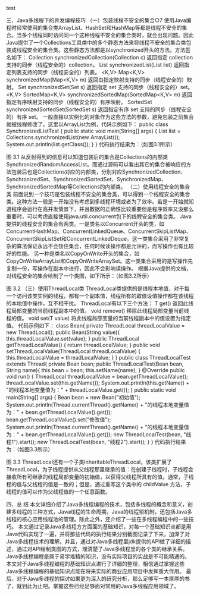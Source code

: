  test

三、Java多线程下的并发编程技巧
（一）包装线程不安全的集合○7
使用Java编程时经常使用的集合类ArrayList、HashSet和HashMap等都是线程不安全的集合。当多个线程同时访问同一个这种线程不安全的集合类时，就会出现问题。因此Java提供了一个Collections工具类中的多个静态方法来将线程不安全的集合类包装成线程安全的集合类。这些静态方法都是以synchronized开头的方法。方法签名如下：
<T> Collection<T> synchronizedCollection(Collection<T> c) 
返回指定 collection 支持的同步（线程安全的）collection。
<T> List<T> synchronizedList(List<T> list) 
返回指定列表支持的同步（线程安全的）列表。
<K,V> Map<K,V> synchronizedMap(Map<K,V> m) 
返回由指定映射支持的同步（线程安全的）映射。
<T> Set<T> synchronizedSet(Set<T> s) 
返回指定 set 支持的同步（线程安全的）set。
<K,V> SortedMap<K,V> synchronizedSortedMap(SortedMap<K,V> m) 
返回指定有序映射支持的同步（线程安全的）有序映射。
<T> SortedSet<T> synchronizedSortedSet(SortedSet<T> s) 
返回指定有序 set 支持的同步（线程安全的）有序 set。
一般直接以实例化的对象作为这些方法的参数，避免包装之前集合就被线程修改了。这里以ArrayList为例，代码示例如下：
public class SynchronizedListTest {
	public static void main(String[] args) {
		List<String> list = Collections.synchronizedList(new ArrayList<String>());
		System.out.println(list.getClass());
	}
}
代码执行结果为：（如图3.1所示）
 
图 3.1
	从反射得到的信息可以知道包装后的集合是Collections的内部类SynchronizedRandomAccessList。而通过源码可以看出其它的集合被响应的方法包装后也是Collections对应的内部类，分别对应SynchronizedCollection、SynchronizedSet、SynchronizedSortedSet、SynchronizedMap、SynchronizedSortedMap等Collections的内部类。
（二）使用线程安全的集合类
前面说到一个技巧是包装线程不安全的集合类，可以得到一个线程安全的集合类。这种方法一般是一开始没有考虑到多线程环境或者为了效率。若是一开始就知道程序会运行在高并发情景下，并且数据的正确性比较重要但是程序效率又没那么重要时，可以考虑直接使用java.util.concurrent包下的线程安全的集合类。
Java提供的线程安全的集合有两类。一是类名以Concurrent开头的类，如ConcurrentHashMap、ConcurrentLinkedQueue、ConcurrentSkipListMap、ConcurrentSkipListSet和ConcurrentLinkedDeque。这一类集合采用了非常复杂的算法保证永远不会锁住集合，任何时候读操作都是允许的，而写操作也有比较好的性能。
另一种是类名以CopyOnWrite开头的集合，如CopyOnWriteArrayList和CopyOnWriteArraySet。这一类集合采用的是写操作先复制一份，写操作在副本中进行，因此不会影响读操作。
根据Java提供的文档，对线程安全的集合绘制了一个类图，如下所示：（如图3.2所示）
 
图 3.2
（三）使用ThreadLocal类
ThreadLocal类提供的是线程本地值，对于每一个访问该类实例的线程，都有一个副本值，线程所有的取值设值操作都在该线程的本地值中操作，互不相干扰。
ThreadLocal有以下三个方法：
T get() 返回此线程局部变量的当前线程副本中的值。
void remove() 移除此线程局部变量当前线程的值。
void set(T value) 将此线程局部变量的当前线程副本中的值设置为指定值。
代码示例如下：
class Bean{
	private ThreadLocal<String> threadLocalValue = new ThreadLocal<String>();
	public Bean(String value){
		this.threadLocalValue.set(value);
	}
	public ThreadLocal<String> getThreadLocalValue() {
		return threadLocalValue;
	}
	public void setThreadLocalValue(ThreadLocal<String> threadLocalValue) {
		this.threadLocalValue = threadLocalValue;
	}
}
public class ThreadLocalTest extends Thread{
	private Bean bean;
	public ThreadLocalTest(Bean bean, String name){
		this.bean = bean;
		this.setName(name);
	}
	@Override
	public void run() {
		ThreadLocal<String> threadLocalValue = bean.getThreadLocalValue();
		threadLocalValue.set(this.getName());
		System.out.println(this.getName() + "的线程本地变量值为：" + threadLocalValue.get());
	}
	public static void main(String[] args) {
		Bean bean = new Bean("初始值");
		System.out.println(Thread.currentThread().getName() + "的线程本地变量值为：" + bean.getThreadLocalValue().get());
		bean.getThreadLocalValue().set("修改值");
		System.out.println(Thread.currentThread().getName() + "的线程本地变量值为：" + bean.getThreadLocalValue().get());
		new ThreadLocalTest(bean, "线程1").start();
		new ThreadLocalTest(bean, "线程2").start();
	}
}
代码执行结果为：（如图3.3所示）
 
图 3.3
ThreadLocal还有一个子类InheritableThreadLocal，该类扩展了 ThreadLocal，为子线程提供从父线程那里继承的值：在创建子线程时，子线程会接收所有可继承的线程局部变量的初始值，以获得父线程所具有的值。通常，子线程的值与父线程的值是一致的；但是，通过重写这个类中的 childValue 方法，子线程的值可以作为父线程值的一个任意函数。

 
四、总  结
	本文详细介绍了Java多线程编程的技术，包括多线程的概念和意义，创建多线程的三种方式，Java线程的生命周期，Java的线程锁机制，还包括Java多线程的核心应用线程池的管理。除此之外，还介绍了一些在多线程编程中的一些技巧。
	本文通过记录Java多线程方方面面的基础知识，对每一个基础知识点都是用Java代码实现了一遍，并将那些代码的执行结果分别截图记录了下来，加深了对Java多线程技术的理解。并且，通过对Java多线程里jdk提供的API做了详细的描述，通过对API绘制类图的方式，理清楚了Java多线程里的各个类的继承关系。
Java多线程编程是属于易学难精的知识，没有实际项目的实战是不可能精通的。本文对于Java多线程编程的基础知识点进行了详细的整理，相信通过掌握这些Java多线程编程的基础知识点能在将来实际的商业应用项目中发挥重大作用。
最后，对于Java多线程的探讨如果更为深入的研究分析，那么足够写一本厚厚的书了，就到此为止吧。掌握这些已经足够面对常用的Java多线程应用领域了。

